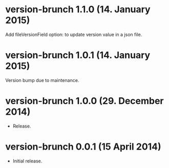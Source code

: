 # version-brunch 1.1.0 (14. January 2015)
  Add fileVersionField option: to update version value in a json file.


# version-brunch 1.0.1 (14. January 2015)
  Version bump due to maintenance.

# version-brunch 1.0.0 (29. December 2014)
* Release.

# version-brunch 0.0.1 (15 April 2014)
* Initial release.
